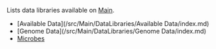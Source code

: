 Lists data libraries available on [Main](/src/Main/index.md).

* [Available Data](/src/Main/DataLibraries/Available Data/index.md)
* [Genome Data](/src/Main/DataLibraries/Genome Data/index.md)
* [Microbes](/src/Main/DataLibraries/Microbes/index.md)

